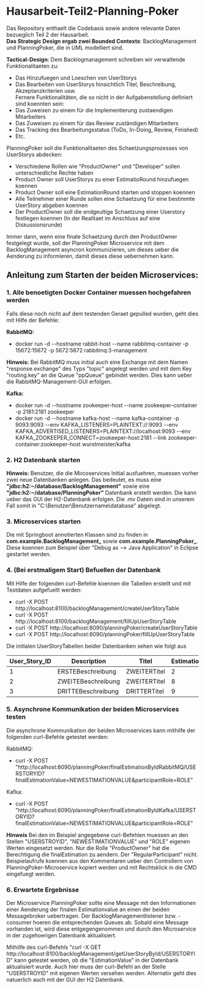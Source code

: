 # Hausarbeit-Teil2-Planning-Poker
Das Repository enthaelt die Codebasis sowie andere relevante Daten bezueglich Teil 2 der Hausarbeit. <br>
**Das Strategic Design ergab zwei Bounded Contexts**: BacklogManagement und PlanningPoker, die  in UML modelliert sind.

**Tactical-Design**:
Dem Backlogmanagement schreiben wir verwaltende Funktionalitaeten zu:
- Das Hinzufuegen und Loeschen von UserStorys
- Das Bearbeiten von UserStorys hinsichtlich Titel, Beschreibung, Akzeptanzkriterien usw. <br>
Fernere Funktionalitäten, die so nicht in der Aufgabenstellung definiert sind koennten sein:
- Das Zuweisen zu einem für die Implementierung zustaendigen Mitarbeiters
- Das Zuweisen zu einem für das Review zuständigen Mitarbeiters
- Das Tracking des Bearbeitungsstatus (ToDo, In-Doing, Review, Finished)
- Etc.

PlanningPoker soll die Funktionalitaeten des Schaetzungsprozesses von UserStorys abdecken:
- Verschiedene Rollen wie "ProductOwner" und "Developer" sollen unterschiedliche Rechte haben
- Product Owner soll UserStorys zu einer EstimatioRound hinzufuegen koennen
- Product Owner soll eine EstimationRound starten und stoppen koennen
- Alle Teilnehmer einer Runde sollen eine Schaetzung für eine bestimmte UserStory abgeben koennen
- Der ProductOwner soll die endgeultige Schaetzung einer Userstory festlegen koennen (In der Realitaet im Anschluss auf eine Diskussionsrunde)

Immer dann, wenn eine finale Schaetzung durch den ProductOwner festgelegt wurde, soll der PlanningPoker Microservice mit dem BacklogManagement
asyncron kommunizieren, um dieses ueber die Aenderung zu informieren, damit dieses diese uebernehmen kann.

## **Anleitung zum Starten der beiden Microservices**:

### 1. Alle benoetigten Docker Container muessen hochgefahren werden 
Falls diese noch nicht auf dem testenden Geraet gepulled wurden, geht dies mit Hilfe der Befehle:
	
**RabbitMQ:**
- docker run -d --hostname rabbit-host  --name rabbitmq-container -p 15672:15672 -p 5672:5672 rabbitmq:3-management
	
**Hinweis:**
Bei RabbitMQ muss initial auch eine Exchange mit dem Namen "response.exchange" des Typs "topic" angelegt werden und mit dem Key "routing.key" an die Queue "ppQueue" gebindet werden. Dies kann ueber die RabbitMQ-Management-GUI erfolgen.
	
**Kafka:**
- docker run -d --hostname zookeeper-host --name zookeeper-container -p 2181:2181 zookeeper
- docker run -d --hostname kafka-host --name kafka-container -p 9093:9093 --env KAFKA_LISTENERS=PLAINTEXT://:9093 --env KAFKA_ADVERTISED_LISTENERS=PLAINTEXT://localhost:9093 --env KAFKA_ZOOKEEPER_CONNECT=zookeeper-host:2181 --link zookeeper-container:zookeeper-host wurstmeister/kafka
	
### 2. H2 Datenbank starten
	
**Hinweis:**
Benutzer, die die Mircoservices Initial ausfuehren, muessen vorher zwei neue Datenbanken anlegen. 
Das bedeutet, es muss eine 
**"jdbc:h2:~/database/BacklogManagement"**
sowie eine 
**"jdbc:h2:~/database/PlanningPoker"**
Datenbank erstellt werden. Die kann ueber das GUI der H2-Datenbank erfolgen.
Die .mv Datein sind in unserem Fall somit in "C:\Benutzer\Benutzername\database" abgelegt.
	
### 3. Microservices starten
	
Die mit Springboot annotierten Klassen sind zu finden in **com.example.BacklogManagement_** sowie **com.example.PlanningPoker_**.
Diese koennen zum Beispiel über "Debug as --> Java Application" in Eclipse gestartet werden.
	
### 4. (Bei erstmaligem Start) Befuellen der Datenbank
	
Mit Hilfe der folgenden curl-Befehle koennen die Tabellen erstellt und mit Testdaten aufgefuellt werden:
	
- curl -X POST http://localhost:8100/backlogManagement/createUserStoryTable
- curl -X POST http://localhost:8100/backlogManagement/fillUpUserStoryTable
- curl -X POST http://localhost:8090/planningPoker/createUserStoryTable
- curl -X POST http://localhost:8090/planningPoker/fillUpUserStoryTable
	
Die initialen UserStoryTabellen beider Datenbanken sehen wie folgt aus
	
| User_Story_ID | Description          | Titel        | Estimation |
|----|-----------------------|--------------|------|
| 1  | ERSTEBeschreibung     | ZWEITERTitel | 2    |
| 2  | ZWEITEBeschreibung    | ZWEITERTitel | 8    |
| 3  | DRITTEBeschreibung    | DRITTERTitel | 9    |
	
	
### 5. Asynchrone Kommunikation der beiden Microservices testen
	
Die asynchrone Kommunikation der beiden Microservices kann mithilfe der folgenden curl-Befehle getestet werden:

RabbitMQ:	
- curl -X POST "http://localhost:8090/planningPoker/finalEstimationByIdRabbitMQ/USERSTORYID?finalEstimationValue=NEWESTIMATIONVALUE&participantRole=ROLE"

Kafka:
- curl -X POST "http://localhost:8090/planningPoker/finalEstimationByIdKafka/USERSTORYID?finalEstimationValue=NEWESTIMATIONVALUE&participantRole=ROLE"
	
**Hinweis**
Bei den im Beispiel angegebene curl-Befehlen muessen an den Stellen "USERSTROYID", "NEWESTIMATIONVALUE" und "ROLE" eigenen Werten eingesetzt werden.
Nur die Rolle "ProductOwner" hat die Berechtigung die finalEstimation zu aendern. Der "RegularParticipant" nicht. Beispielaufrufe koennen aus den Kommentaren
ueber den Controllern von PlanningPoker-Microservice kopiert werden und mit Rechtsklick in die CMD eingefuegt werden.
	
### 6. Erwartete Ergebnisse
	
Der Microservice PlanningPoker sollte eine Message mit den Informationen einer Aenderung der finalen Estimationvalue an einen der beiden Messagebroker uebertragen.
Der BacklogManagementlistener bzw. -consumer hoeren die entsprechenden Queues ab. Sobald eine Message vorhanden ist, wird diese entgegengenommen und durch den Microservice in der zugehoerigen Datenbank aktualisiert.
	
Mithilfe des curl-Befehls "curl -X GET http://localhost:8100/backlogManagement/getUserStoryById/USERSTORYID" kann getestet werden, ob die "EstimationValue" in der Datenbank aktualisiert wurde.
Auch hier muss der curl-Befehl an der Stelle "USERSTROYID" mit eigenen Werten versehen werden. Alternativ geht dies natuerlich auch mit der GUI der H2 Datenbank.